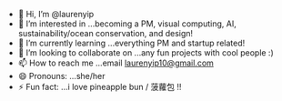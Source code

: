 - 👋 Hi, I’m @laurenyip
- 👀 I’m interested in ...becoming a PM, visual computing, AI, sustainability/ocean conservation, and design!
- 🌱 I’m currently learning ...everything PM and startup related!
- 💞️ I’m looking to collaborate on ...any fun projects with cool people :)
- 📫 How to reach me ...email laurenyip10@gmail.com
- 😄 Pronouns: ...she/her
- ⚡ Fun fact: ...i love pineapple bun / 菠蘿包 !!

<!---
laurenyip/laurenyip is a ✨ special ✨ repository because its `README.md` (this file) appears on your GitHub profile.
You can click the Preview link to take a look at your changes.
--->
